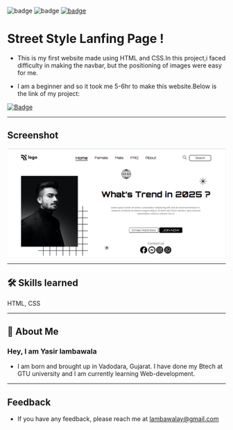 ![badge](https://img.shields.io/badge/MADE%20WITH-HTML%20%26%20CSS-blue)
![badge](https://img.shields.io/badge/TIME%20TAKEN-5--6hrs-red)
[![badge](https://img.shields.io/badge/SEE%20DEMO%20-VISIT-green)](https://project1-25722.netlify.app/)

# Street Style Lanfing Page !

- This is my first website made using HTML and CSS.In this project,i faced difficulty in making the navbar, but the positioning of images were easy for me.

- I am a beginner and so it took me 5-6hr to make this website.Below is the link of my project:

[![Badge](https://img.shields.io/badge/Project--1-My%20first%20website-orange)](https://project1-25722.netlify.app/)

---

## Screenshot

![App Screenshot](./assets/project1_image.png)

---

## 🛠 Skills learned

HTML, CSS

---

## 🚀 About Me

### Hey, I am Yasir lambawala

- I am born and brought up in Vadodara, Gujarat. I have done my Btech at GTU university and I am currently learning Web-development.

---

## Feedback

- If you have any feedback, please reach me at lambawalay@gmail.com
